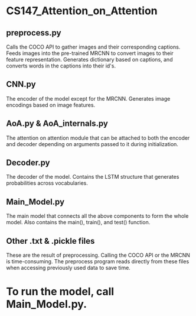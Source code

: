 # CS147_Attention_on_Attention

## preprocess.py
Calls the COCO API to gather images and their corresponding captions.
Feeds images into the pre-trained MRCNN to convert images to their feature representation.
Generates dictionary based on captions, and converts words in the captions into their id's.

## CNN.py
The encoder of the model except for the MRCNN. Generates image encodings based on image features.

## AoA.py & AoA_internals.py
The attention on attention module that can be attached to both the encoder and decoder depending on arguments passed to it during initialization.

## Decoder.py
The decoder of the model. Contains the LSTM structure that generates probabilities across vocabularies.

## Main_Model.py
The main model that connects all the above components to form the whole model.
Also contains the main(), train(), and test() function.

## Other .txt & .pickle files
These are the result of preprocessing. Calling the COCO API or the MRCNN is time-consuming. The preprocess program reads directly from these files when accessing previously used data to save time.



# To run the model, call Main_Model.py.
